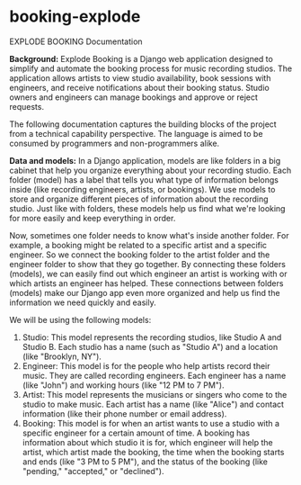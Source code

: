 # booking-explode
EXPLODE BOOKING 
Documentation

**Background:**
Explode Booking is a Django web application designed to simplify and automate the booking process for music recording studios. The application allows artists to view studio availability, book sessions with engineers, and receive notifications about their booking status. Studio owners and engineers can manage bookings and approve or reject requests.

The following documentation captures the building blocks of the project from a technical capability perspective. The language is aimed to be consumed by programmers and non-programmers alike.

**Data and models:**
In a Django application, models are like folders in a big cabinet that help you organize everything about your recording studio. Each folder (model) has a label that tells you what type of information belongs inside (like recording engineers, artists, or bookings). We use models to store and organize different pieces of information about the recording studio. Just like with folders, these models help us find what we're looking for more easily and keep everything in order.

Now, sometimes one folder needs to know what's inside another folder. For example, a booking might be related to a specific artist and a specific engineer. So we connect the booking folder to the artist folder and the engineer folder to show that they go together. By connecting these folders (models), we can easily find out which engineer an artist is working with or which artists an engineer has helped. These connections between folders (models) make our Django app even more organized and help us find the information we need quickly and easily.

We will be using the following models:
1. Studio: This model represents the recording studios, like Studio A and Studio B. Each studio has a name (such as "Studio A") and a location (like "Brooklyn, NY").
2. Engineer: This model is for the people who help artists record their music. They are called recording engineers. Each engineer has a name (like "John") and working hours (like "12 PM to 7 PM").
3. Artist: This model represents the musicians or singers who come to the studio to make music. Each artist has a name (like "Alice") and contact information (like their phone number or email address).
4. Booking: This model is for when an artist wants to use a studio with a specific engineer for a certain amount of time. A booking has information about which studio it is for, which engineer will help the artist, which artist made the booking, the time when the booking starts and ends (like "3 PM to 5 PM"), and the status of the booking (like "pending," "accepted," or "declined").

